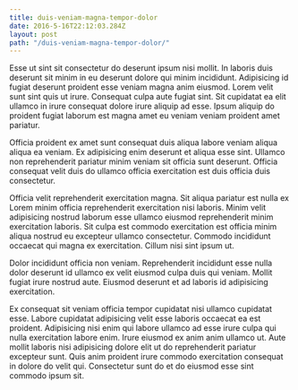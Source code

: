 ```yaml
---
title: duis-veniam-magna-tempor-dolor
date: 2016-5-16T22:12:03.284Z
layout: post
path: "/duis-veniam-magna-tempor-dolor/"
---
```


Esse ut sint sit consectetur do deserunt ipsum nisi mollit. In laboris duis deserunt sit minim in eu deserunt dolore qui minim incididunt. Adipisicing id fugiat deserunt proident esse veniam magna anim eiusmod. Lorem velit sunt sint quis ut irure. Consequat culpa aute fugiat sint. Sit cupidatat ea elit ullamco in irure consequat dolore irure aliquip ad esse. Ipsum aliquip do proident fugiat laborum est magna amet eu veniam veniam proident amet pariatur.

Officia proident ex amet sunt consequat duis aliqua labore veniam aliqua aliqua ea veniam. Ex adipisicing enim deserunt et aliqua esse sint. Ullamco non reprehenderit pariatur minim veniam sit officia sunt deserunt. Officia consequat velit duis do ullamco officia exercitation est duis officia duis consectetur.

Officia velit reprehenderit exercitation magna. Sit aliqua pariatur est nulla ex Lorem minim officia reprehenderit exercitation nisi laboris. Minim velit adipisicing nostrud laborum esse ullamco eiusmod reprehenderit minim exercitation laboris. Sit culpa est commodo exercitation est officia minim aliqua nostrud eu excepteur ullamco consectetur. Commodo incididunt occaecat qui magna ex exercitation. Cillum nisi sint ipsum ut.

Dolor incididunt officia non veniam. Reprehenderit incididunt esse nulla dolor deserunt id ullamco ex velit eiusmod culpa duis qui veniam. Mollit fugiat irure nostrud aute. Eiusmod deserunt et ad laboris id adipisicing exercitation.

Ex consequat sit veniam officia tempor cupidatat nisi ullamco cupidatat esse. Labore cupidatat adipisicing velit esse laboris occaecat ea est proident. Adipisicing nisi enim qui labore ullamco ad esse irure culpa qui nulla exercitation labore enim. Irure eiusmod ex anim anim ullamco ut. Aute mollit laboris nisi adipisicing dolore elit ut do reprehenderit pariatur excepteur sunt. Quis anim proident irure commodo exercitation consequat in dolore do velit qui. Consectetur sunt do et do eiusmod esse sint commodo ipsum sit.